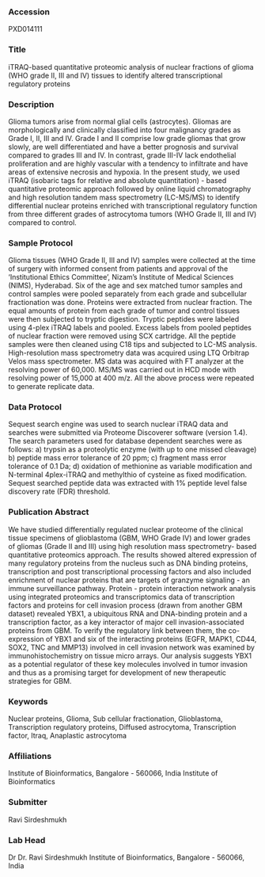 ### Accession
PXD014111

### Title
iTRAQ-based quantitative proteomic analysis of nuclear fractions of glioma (WHO grade II, III and IV) tissues to identify altered transcriptional regulatory proteins

### Description
Glioma tumors arise from normal glial cells (astrocytes). Gliomas are morphologically and clinically classified into four malignancy grades as Grade I, II, III and IV. Grade I and II comprise low grade gliomas that grow slowly, are well differentiated and have a better prognosis and survival compared to grades III and IV. In contrast, grade III-IV lack endothelial proliferation and are highly vascular with a tendency to infiltrate and have areas of extensive necrosis and hypoxia. In the present study, we used iTRAQ (isobaric tags for relative and absolute quantitation) - based quantitative proteomic approach followed by online liquid chromatography and high resolution tandem mass spectrometry (LC-MS/MS) to identify differential nuclear proteins enriched with transcriptional regulatory function from three different grades of astrocytoma tumors (WHO Grade II, III and IV) compared to control.

### Sample Protocol
Glioma tissues (WHO Grade II, III and IV) samples were collected at the time of surgery with informed consent from patients and approval of the ‘Institutional Ethics Committee’, Nizam’s Institute of Medical Sciences (NIMS), Hyderabad. Six of the age and sex matched tumor samples and control samples were pooled separately from each grade and subcellular fractionation was done. Proteins were extracted from nuclear fraction. The equal amounts of protein from each grade of tumor and control tissues were then subjected to tryptic digestion. Tryptic peptides were labeled using 4-plex iTRAQ labels and pooled. Excess labels from pooled peptides of nuclear fraction were removed using SCX cartridge. All the peptide samples were then cleaned using C18 tips and subjected to LC-MS analysis. High-resolution mass spectrometry data was acquired using LTQ Orbitrap Velos mass spectrometer. MS data was acquired with FT analyzer at the resolving power of 60,000. MS/MS was carried out in HCD mode with resolving power of 15,000 at 400 m/z. All the above process were repeated to generate replicate data.

### Data Protocol
Sequest search engine was used to search nuclear iTRAQ data and searches were submitted via Proteome Discoverer software (version 1.4). The search parameters used for database dependent searches were as follows: a) trypsin as a proteolytic enzyme (with up to one missed cleavage) b) peptide mass error tolerance of 20 ppm; c) fragment mass error tolerance of 0.1 Da; d) oxidation of methionine as variable modification and N-terminal 4plex-iTRAQ and methylthio of cysteine as fixed modification. Sequest searched peptide data was extracted with 1% peptide level false discovery rate (FDR) threshold.

### Publication Abstract
We have studied differentially regulated nuclear proteome of the clinical tissue specimens of glioblastoma (GBM, WHO Grade IV) and lower grades of gliomas (Grade II and III) using high resolution mass spectrometry- based quantitative proteomics approach. The results showed altered expression of many regulatory proteins from the nucleus such as DNA binding proteins, transcription and post transcriptional processing factors and also included enrichment of nuclear proteins that are targets of granzyme signaling - an immune surveillance pathway. Protein - protein interaction network analysis using integrated proteomics and transcriptomics data of transcription factors and proteins for cell invasion process (drawn from another GBM dataset) revealed YBX1, a ubiquitous RNA and DNA-binding protein and a transcription factor, as a key interactor of major cell invasion-associated proteins from GBM. To verify the regulatory link between them, the co-expression of YBX1 and six of the interacting proteins (EGFR, MAPK1, CD44, SOX2, TNC and MMP13) involved in cell invasion network was examined by immunohistochemistry on tissue micro arrays. Our analysis suggests YBX1 as a potential regulator of these key molecules involved in tumor invasion and thus as a promising target for development of new therapeutic strategies for GBM.

### Keywords
Nuclear proteins, Glioma, Sub cellular fractionation, Glioblastoma, Transcription regulatory proteins, Diffused astrocytoma, Transcription factor, Itraq, Anaplastic astrocytoma

### Affiliations
Institute of Bioinformatics, Bangalore - 560066, India
Institute of Bioinformatics

### Submitter
Ravi Sirdeshmukh

### Lab Head
Dr Dr. Ravi Sirdeshmukh
Institute of Bioinformatics, Bangalore - 560066, India


